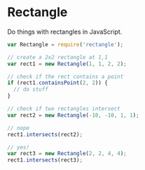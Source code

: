 # Rectangle

Do things with rectangles in JavaScript.

```javascript
var Rectangle = require('rectangle');

// create a 2x2 rectangle at 1,1
var rect1 = new Rectangle(1, 1, 2, 2);

// check if the rect contains a point
if (rect1.containsPoint(2, 2)) {
  // do stuff
}

// check if two rectangles intersect
var rect2 = new Rectangle(-10, -10, 1, 1);

// nope
rect1.intersects(rect2);

// yes!
var rect3 = new Rectangle(2, 2, 4, 4);
rect1.intersects(rect3);
```
